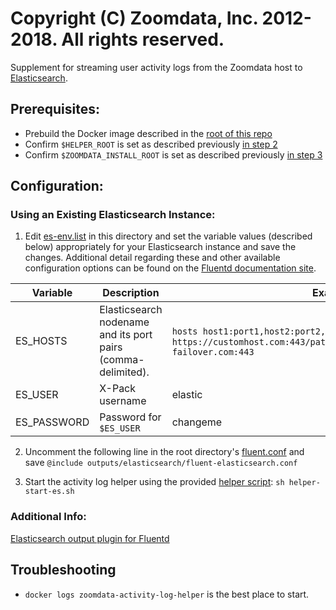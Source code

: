 # Copyright (C) Zoomdata, Inc. 2012-2018. All rights reserved.

Supplement for streaming user activity logs from the Zoomdata host to [Elasticsearch](https://www.elastic.co/). 

## Prerequisites:
* Prebuild the Docker image described in the [root of this repo](../../README.md)
* Confirm `$HELPER_ROOT` is set as described previously [in step 2](../../README.md)
* Confirm `$ZOOMDATA_INSTALL_ROOT` is set as described previously [in step 3](../../README.md)

## Configuration:

### Using an Existing Elasticsearch Instance:
1. Edit [es-env.list](es-env.list) in this directory and set the variable values (described below) appropriately for your Elasticsearch instance and save the changes. Additional detail regarding these and other available configuration options can be found on the [Fluentd documentation site](https://docs.fluentd.org/v1.0/articles/out_elasticsearch#).

| Variable |  Description  |  Example  | Required |
| --- | --- | --- | --- |
| ES_HOSTS | Elasticsearch nodename and its port pairs (comma-delimited). |`hosts host1:port1,host2:port2,host3:port3` OR `hosts https://customhost.com:443/path,https://username:password@host-failover.com:443` | Yes |
| ES_USER | X-Pack username | elastic | No |
| ES_PASSWORD | Password for `$ES_USER` | changeme | No |

2. Uncomment the following line in the root directory's [fluent.conf](../../fluent.conf) and save `@include outputs/elasticsearch/fluent-elasticsearch.conf` 

3. Start the activity log helper using the provided [helper script](helper-start-es.sh): `sh helper-start-es.sh`

### Additional Info:
[Elasticsearch output plugin for Fluentd](https://docs.fluentd.org/v1.0/articles/out_elasticsearch)

## Troubleshooting

* `docker logs zoomdata-activity-log-helper` is the best place to start.
